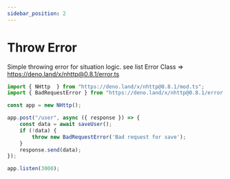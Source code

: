 ```yaml
---
sidebar_position: 2
---
```


# Throw Error
Simple throwing error for situation logic.
see list Error Class => https://deno.land/x/nhttp@0.8.1/error.ts
```js
import { NHttp  } from "https://deno.land/x/nhttp@0.8.1/mod.ts";
import { BadRequestError } from "https://deno.land/x/nhttp@0.8.1/error.ts";

const app = new NHttp();

app.post("/user", async ({ response }) => {
    const data = await saveUser();
    if (!data) {
        throw new BadRequestError('Bad request for save');
    }
    response.send(data);
});

app.listen(3000);
```